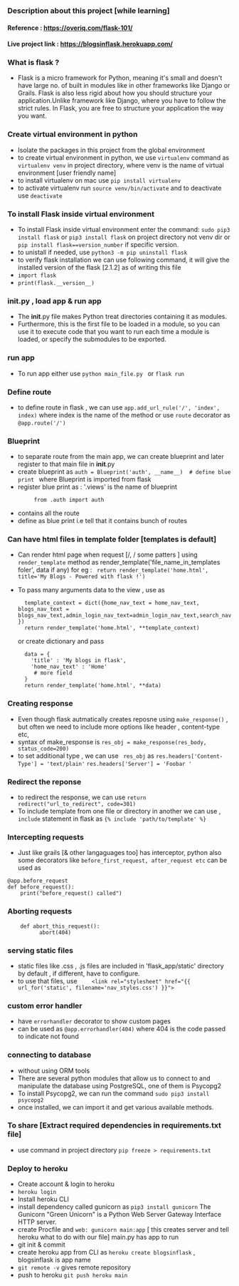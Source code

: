### Description about this project [while learning]

#### Reference : https://overiq.com/flask-101/

#### Live project link : https://blogsinflask.herokuapp.com/

### What is flask ? 
 - Flask is a micro framework for Python, meaning it's small and doesn't have large no. of built in modules like in other frameworks like Django or Grails. Flask is also less rigid about how you should structure your application.Unlike framework like Django, where you have to follow the strict rules. In Flask, you are free to structure your application the way you want.

### Create virtual environment in python 
- Isolate the packages in this project from the global environment
- to create virtual environment in python, we use ```virtualenv``` command as ```virtualenv venv``` in project directory, where venv is the name of virtual environment [user friendly name]
- to install virtualenv on mac use ```pip install virtualenv```
- to activate virtualenv run  ```source venv/bin/activate``` and to deactivate use ```deactivate```

### To install Flask inside virtual environment 
- To install Flask inside virtual environment enter the command: ```sudo pip3 install flask``` or ```pip3 install flask``` on project directory not venv dir or `pip install flask==version_number` if specific version.
- to unistall if needed, use ```python3 -m pip uninstall flask ```  
- to verify flask installation we can use following command, it will give the installed version of the flask [2.1.2] as of writing this file
- ```import flask```
- ```print(flask.__version__)```


### __init__.py , load app & run app
- The __init__.py file makes Python treat directories containing it as modules.
- Furthermore, this is the first file to be loaded in a module, so you can use it to execute code that you want to run each time a    module is loaded, or specify the submodules to be exported.

### run app 
- To run app either use ```python main_file.py ``` or ```flask run```
### Define route 
- to define route in flask , we can use ```app.add_url_rule('/', 'index', index)``` where index is the name of the method or 
  use ```route``` decorator as ```@app.route('/')``` 

### Blueprint
- to separate route from the main app, we can create blueprint and later register to that main file in __init__.py
- create blueprint as ```auth = Blueprint('auth', __name__)  # define blue print ``` where Blueprint is imported from flask
- register blue print as : '.views' is the name of blueprint
  ```  from .views import views
       from .auth import auth
  ```     
-  contains all the route 
-  define as blue print i.e tell that it contains bunch of routes

### Can have html files in template folder [templates is default] 
- Can render html page when request [/, / some patters ] using ```render_template``` method as render_template('file_name_in_templates foler', data if any) 
for eg : ``` return render_template('home.html', title='My Blogs - Powered with flask !')```

- To pass many arguments data to the view , use as 
   ```home_nav_text, blogs_nav_text, admin_login_nav_text, search_nav_text = "HOME", 'BLOGS', 'ADMIN LOGIN', 'SEARCH'
     template_context = dict({home_nav_text = home_nav_text, blogs_nav_text = blogs_nav_text,admin_login_nav_text=admin_login_nav_text,search_nav_text=search_nav_text })
     return render_template('home.html', **template_context)
   ``` 
   or create dictionary and pass
    ```
      data = {
        'title' : 'My blogs in flask',
        'home_nav_text' : 'Home'
         # more field
      }
      return render_template('home.html', **data)
    ```
### Creating response
- Even though flask autmatically creates reposne using ```make_response()``` , but often we need to include more options like header , content-type etc, 
- syntax of make_response is 
```res_obj = make_response(res_body, status_code=200) ```
- to set additional type , we can use ``` res_obj``` as 
  ``` res.headers['Content-Type'] = 'text/plain' ```
  ``` res.headers['Server'] = 'Foobar ' ```  

### Redirect the reponse
- to redirect the response, we can use ```return redirect("url_to_redirect", code=301)```  
- To include template from one file or directory in another we can use , ``` include ``` statement in flask as 
``` {% include 'path/to/template' %} ```   

### Intercepting requests
- Just like grails [& other langaguages too] has interceptor, python also some decorators like ``` before_first_request, after_request etc ``` can be used as 
```
@app.before_request
def before_request():
    print("before_request() called")
```
### Aborting requests 
``` @app.route('/')
    def abort_this_request():
          abort(404)
```
### serving static files
- static files like .css , .js files are included in 'flask_app/static' directory  by default , if different, have to configure.
- to use that files, use ```    <link rel="stylesheet" href="{{ url_for('static', filename='nav_styles.css') }}">```

### custom error handler
- have ```errorhandler``` decorator to show custom pages
- can be used as ```@app.errorhandler(404)``` where 404 is the code passed to indicate not found

### connecting to database 
- without using ORM tools 
- There are several python modules that allow us to connect to and manipulate the database using PostgreSQL, one of them  is  Psycopg2
- To install Psycopg2, we can run the command 
 ```sudo pip3 install psycopg2``` 
- once installed, we can import it and get various available methods.

### To share [Extract required dependencies in requirements.txt file]
- use command in project directory ```pip freeze > requirements.txt```


### Deploy to heroku 
- Create account & login to  heroku 
- ```heroku login```
- Install heroku CLI
- install dependency called gunicorn as ```pip3 install gunicorn``` The Gunicorn "Green Unicorn" is a Python Web Server Gateway    Interface HTTP server.
- create Procfile and ```web: gunicorn main:app``` [ this creates server and tell heroku what to do with our file] main.py has app to run 
- git init & commit 
- create heroku app from CLI as ``` heroku create blogsinflask ``` , blogsinflask is app name
- ```git remote -v``` gives remote repository 
- push to heroku ```git push heroku main```